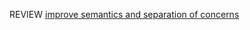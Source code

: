 REVIEW [improve semantics and separation of concerns](https://drive.google.com/file/d/1ngyw-26F9VAHLyNFd4PGQTWkJj7ov9RE/view?usp=sharing)